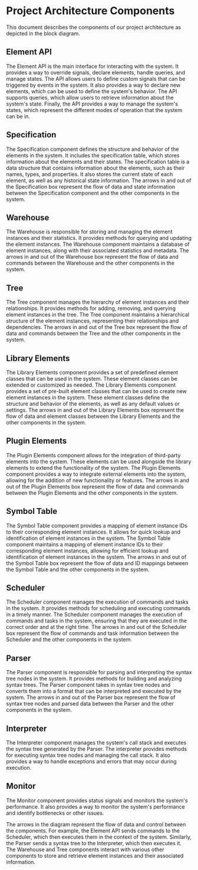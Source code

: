 # Project Architecture Components

This document describes the components of our project architecture as depicted in the block diagram.

## Element API

The Element API is the main interface for interacting with the system. It provides a way to override signals, declare elements, handle queries, and manage states. The API allows users to define custom signals that can be triggered by events in the system. It also provides a way to declare new elements, which can be used to define the system's behavior. The API supports queries, which allow users to retrieve information about the system's state. Finally, the API provides a way to manage the system's states, which represent the different modes of operation that the system can be in.

## Specification

The Specification component defines the structure and behavior of the elements in the system. It includes the specification table, which stores information about the elements and their states. The specification table is a data structure that contains information about the elements, such as their names, types, and properties. It also stores the current state of each element, as well as any historical state information. The arrows in and out of the Specification box represent the flow of data and state information between the Specification component and the other components in the system.

## Warehouse

The Warehouse is responsible for storing and managing the element instances and their statistics. It provides methods for querying and updating the element instances. The Warehouse component maintains a database of element instances, along with their associated statistics and metadata. The arrows in and out of the Warehouse box represent the flow of data and commands between the Warehouse and the other components in the system.

## Tree

The Tree component manages the hierarchy of element instances and their relationships. It provides methods for adding, removing, and querying element instances in the tree. The Tree component maintains a hierarchical structure of the element instances, representing their relationships and dependencies. The arrows in and out of the Tree box represent the flow of data and commands between the Tree and the other components in the system.

## Library Elements

The Library Elements component provides a set of predefined element classes that can be used in the system. These element classes can be extended or customized as needed. The Library Elements component provides a set of pre-built element classes that can be used to create new element instances in the system. These element classes define the structure and behavior of the elements, as well as any default values or settings. The arrows in and out of the Library Elements box represent the flow of data and element classes between the Library Elements and the other components in the system.

## Plugin Elements

The Plugin Elements component allows for the integration of third-party elements into the system. These elements can be used alongside the library elements to extend the functionality of the system. The Plugin Elements component provides a way to integrate external elements into the system, allowing for the addition of new functionality or features. The arrows in and out of the Plugin Elements box represent the flow of data and commands between the Plugin Elements and the other components in the system.

## Symbol Table

The Symbol Table component provides a mapping of element instance IDs to their corresponding element instances. It allows for quick lookup and identification of element instances in the system. The Symbol Table component maintains a mapping of element instance IDs to their corresponding element instances, allowing for efficient lookup and identification of element instances in the system. The arrows in and out of the Symbol Table box represent the flow of data and ID mappings between the Symbol Table and the other components in the system.

## Scheduler

The Scheduler component manages the execution of commands and tasks in the system. It provides methods for scheduling and executing commands in a timely manner. The Scheduler component manages the execution of commands and tasks in the system, ensuring that they are executed in the correct order and at the right time. The arrows in and out of the Scheduler box represent the flow of commands and task information between the Scheduler and the other components in the system.

## Parser

The Parser component is responsible for parsing and interpreting the syntax tree nodes in the system. It provides methods for building and analyzing syntax trees. The Parser component takes in syntax tree nodes and converts them into a format that can be interpreted and executed by the system. The arrows in and out of the Parser box represent the flow of syntax tree nodes and parsed data between the Parser and the other components in the system.

## Interpreter

The Interpreter component manages the system's call stack and executes the syntax tree generated by the Parser. The interpreter provides methods for executing syntax tree nodes and managing the call stack. It also provides a way to handle exceptions and errors that may occur during execution.

## Monitor

The Monitor component provides status signals and monitors the system's performance. It also provides a way to monitor the system's performance and identify bottlenecks or other issues.

The arrows in the diagram represent the flow of data and control between the components. For example, the Element API sends commands to the Scheduler, which then executes them in the context of the system. Similarly, the Parser sends a syntax tree to the Interpreter, which then executes it. The Warehouse and Tree components interact with various other components to store and retrieve element instances and their associated information.
